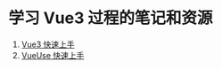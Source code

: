
# 学习 Vue3 过程的笔记和资源

1. [Vue3 快速上手](/articles/Vue3/Vue3快速上手.md)
2. [VueUse 快速上手](/articles/Vue3/VueUse快速上手.md)